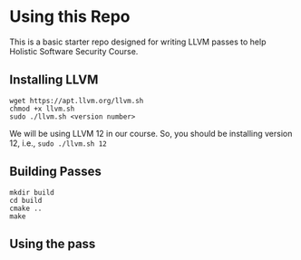 
# Using this Repo
This is a basic starter repo designed for writing LLVM passes to help Holistic Software Security Course.

## Installing LLVM

```
wget https://apt.llvm.org/llvm.sh
chmod +x llvm.sh
sudo ./llvm.sh <version number>
```
We will be using LLVM 12 in our course. So, you should be installing version 12, i.e., `sudo ./llvm.sh 12`


## Building Passes
```
mkdir build
cd build
cmake ..
make
```

## Using the pass
